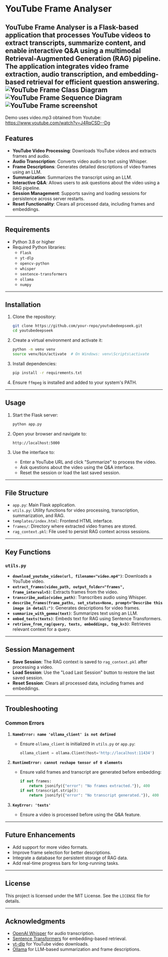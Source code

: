 # YouTube Frame Analyser

YouTube Frame Analyser is a Flask-based application that processes YouTube videos to extract transcripts, summarize content, and enable interactive Q&A using a multimodal Retrieval-Augmented Generation (RAG) pipeline. The application integrates video frame extraction, audio transcription, and embedding-based retrieval for efficient question answering.
![YouTube Frame Class Diagram](images/youtube-frame_classdiagram.png)
![YouTube Frame Sequence Diagram](images/youtube-frame_sequence.png)
![YouTube Frame screenshot](images/youtubeFrame.jpg)
---
Demo uses video.mp3 obtained from Youtube: https://www.youtube.com/watch?v=J4RqCSD--Dg
## Features

- **YouTube Video Processing**: Downloads YouTube videos and extracts frames and audio.
- **Audio Transcription**: Converts video audio to text using Whisper.
- **Frame Descriptions**: Generates detailed descriptions of video frames using an LLM.
- **Summarization**: Summarizes the transcript using an LLM.
- **Interactive Q&A**: Allows users to ask questions about the video using a RAG pipeline.
- **Session Management**: Supports saving and loading sessions for persistence across server restarts.
- **Reset Functionality**: Clears all processed data, including frames and embeddings.

---

## Requirements

- Python 3.8 or higher
- Required Python libraries:
  - `Flask`
  - `yt-dlp`
  - `opencv-python`
  - `whisper`
  - `sentence-transformers`
  - `ollama`
  - `numpy`

---

## Installation

1. Clone the repository:
   ```bash
   git clone https://github.com/your-repo/youtubedeepseek.git
   cd youtubedeepseek
   ```

2. Create a virtual environment and activate it:
   ```bash
   python -m venv venv
   source venv/bin/activate  # On Windows: venv\Scripts\activate
   ```

3. Install dependencies:
   ```bash
   pip install -r requirements.txt
   ```

4. Ensure `ffmpeg` is installed and added to your system's PATH.

---

## Usage

1. Start the Flask server:
   ```bash
   python app.py
   ```

2. Open your browser and navigate to:
   ```
   http://localhost:5000
   ```

3. Use the interface to:
   - Enter a YouTube URL and click "Summarize" to process the video.
   - Ask questions about the video using the Q&A interface.
   - Reset the session or load the last saved session.

---

## File Structure

- `app.py`: Main Flask application.
- `utils.py`: Utility functions for video processing, transcription, summarization, and RAG.
- `templates/index.html`: Frontend HTML interface.
- `frames/`: Directory where extracted video frames are stored.
- `rag_context.pkl`: File used to persist RAG context across sessions.

---

## Key Functions

### `utils.py`

- **`download_youtube_video(url, filename="video.mp4")`**: Downloads a YouTube video.
- **`extract_frames(video_path, output_folder="frames", frame_interval=5)`**: Extracts frames from the video.
- **`transcribe_audio(video_path)`**: Transcribes audio using Whisper.
- **`describe_frames(frame_paths, set_status=None, prompt="Describe this image in detail:")`**: Generates descriptions for video frames.
- **`summarize_with_gemma(text)`**: Summarizes text using an LLM.
- **`embed_texts(texts)`**: Embeds text for RAG using Sentence Transformers.
- **`retrieve_from_rag(query, texts, embeddings, top_k=3)`**: Retrieves relevant context for a query.

---

## Session Management

- **Save Session**: The RAG context is saved to `rag_context.pkl` after processing a video.
- **Load Session**: Use the "Load Last Session" button to restore the last saved session.
- **Reset Session**: Clears all processed data, including frames and embeddings.

---

## Troubleshooting

### Common Errors

1. **`NameError: name 'ollama_client' is not defined`**
   - Ensure `ollama_client` is initialized in `utils.py` or `app.py`:
     ```python
     ollama_client = ollama.Client(host='http://localhost:11434')
     ```

2. **`RuntimeError: cannot reshape tensor of 0 elements`**
   - Ensure valid frames and transcript are generated before embedding:
     ```python
     if not frames:
         return jsonify({"error": "No frames extracted."}), 400
     if not transcript.strip():
         return jsonify({"error": "No transcript generated."}), 400
     ```

3. **`KeyError: 'texts'`**
   - Ensure a video is processed before using the Q&A feature.

---

## Future Enhancements

- Add support for more video formats.
- Improve frame selection for better descriptions.
- Integrate a database for persistent storage of RAG data.
- Add real-time progress bars for long-running tasks.

---

## License

This project is licensed under the MIT License. See the `LICENSE` file for details.

---

## Acknowledgments

- [OpenAI Whisper](https://github.com/openai/whisper) for audio transcription.
- [Sentence Transformers](https://www.sbert.net/) for embedding-based retrieval.
- [yt-dlp](https://github.com/yt-dlp/yt-dlp) for YouTube video downloads.
- [Ollama](https://ollama.ai/) for LLM-based summarization and frame descriptions.
